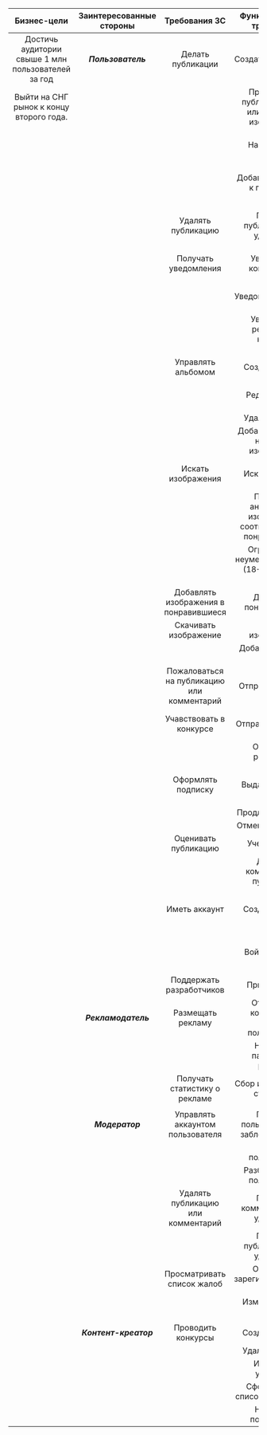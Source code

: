 |                  **Бизнес-цели**                   | **Заинтересованные стороны** |             **Требования ЗС**              |                  **Функциональные требования**                   |           **Возможные ограничения**           |  **Зависимости от других систем**  |                  **Нефункциональные требования**                  |
| :------------------------------------------------: | :--------------------------: | :----------------------------------------: | :--------------------------------------------------------------: | :-------------------------------------------: | :--------------------------------: | :---------------------------------------------------------------: |
| Достичь аудитории свыше 1 млн пользователей за год |      **_Пользователь_**      |             Делать публикации              |                        Создать публикацию                        |     Превышение допустимого размера файла      |     Система модерации контента     |      Использовать рекламу соответствующую политики компании       |
|      Выйти на СНГ рынок к концу второго года.      |                              |                                            |      Прикрепить к публикации одно или несколько изображений      | Превышение количества фотографий в публикации |         Облачное хранилище         |      Среднее время ответа сервера не должно превышать 150 мс      |
|                                                    |                              |                                            |                          Назначить тег                           |                                               |                                    |           Соблюдение законодательства стран присутствия           |
|                                                    |                              |                                            |                  Добавить описание к публикации                  |  Превышение допустимого количества символов   |                                    |     Использование кеширования и CDN для статического контента     |
|                                                    |                              |             Удалять публикацию             |                Пометить публикацию как удаленную                 |                                               |                                    | Кросплатформенность и корректное отображение на различных экранах |
|                                                    |                              |            Получать уведомления            |                     Уведомить о комментарии                      |       Недоступность системы уведомлений       |        Система нотификаций         |                 Шифрование данных и трафика (TLS)                 |
|                                                    |                              |                                            |                       Уведомить об upvote                        |                                               |                                    |        Локализация на основные языки (Русский, Английский)        |
|                                                    |                              |                                            |                 Уведомить о результатах конкурса                 |                                               |                                    |                   Резервное копирование данных                    |
|                                                    |                              |             Управлять альбомом             |                          Создать альбом                          |     Уже существует альбом с таким именем      |                                    |            Средняя доступность приложения в >99% в год            |
|                                                    |                              |                                            |                       Редактировать альбом                       |                                               |                                    |                        Логирование данных                         |
|                                                    |                              |                                            |                          Удалить альбом                          |                                               |                                    |                                                                   |
|                                                    |                              |                                            |             Добавить одно или несколько изображений              |                                               |                                    |                                                                   |
|                                                    |                              |             Искать изображения             |                         Искать по тегам                          |                                               |     Система модерации контента     |                                                                   |
|                                                    |                              |                                            | Подбирать аналогичные изображения, соответствующие понравившимся |          Размер выборки рекомендаций          |         Облачное хранилище         |                                                                   |
|                                                    |                              |                                            |      Ограничивать неуместный контент (18+, отдельные теги)       |           Предпочтения пользователя           |                                    |                                                                   |
|                                                    |                              |   Добавлять изображения в понравившиеся    |                     Добавить в понравившиеся                     |                                               |                                    |                                                                   |
|                                                    |                              |           Скачивать изображение            |                       Скачать изображение                        |                                               |         Облачное хранилище         |                                                                   |
|                                                    |                              |                                            |                      Добавить водяной знак                       |               Если нет подписки               |                                    |                                                                   |
|                                                    |                              | Пожаловаться на публикацию или комментарий |                         Отправить жалобу                         |                                               |                                    |                                                                   |
|                                                    |                              |          Учавствовать в конкурсе           |                        Отправить картинку                        |       Несоответствие правилам конкурса        |                                    |                                                                   |
|                                                    |                              |                                            |                      Отобразить результаты                       |                                               |                                    |                                                                   |
|                                                    |                              |             Оформлять подписку             |                         Выдать подписку                          |  Не достаточно средств на счете пользователя  |       Система онлайн-оплаты        |                                                                   |
|                                                    |                              |                                            |                        Продлить подписку                         |                                               |                                    |                                                                   |
|                                                    |                              |                                            |                        Отменить подписку                         |                                               |                                    |                                                                   |
|                                                    |                              |            Оценивать публикацию            |                          Учесть оценку                           |                                               |                                    |                                                                   |
|                                                    |                              |                                            |                Добавить комментарий к публикации                 |                                               |                                    |                                                                   |
|                                                    |                              |               Иметь аккаунт                |                         Создать аккаунт                          |      Аккаунт с такими данными существует      | Система аутентификации/авторизации |                                                                   |
|                                                    |                              |                                            |                         Войти в аккаунт                          |    Аккаунт с такими данными не существует     |                                    |                                                                   |
|                                                    |                              |          Поддержать разработчиков          |                          Принять донат                           |                                               |       Система онлайн-оплаты        |                                                                   |
|                                                    |     **_Рекламодатель_**      |             Размещать рекламу              |           Отображать контекстную рекламу пользователю            |        Пользователь обладает подпиской        |           Cервис рекламы           |                                                                   |
|                                                    |                              |                                            |                   Настройка параметров рекламы                   |                                               |                                    |                                                                   |
|                                                    |                              |       Получать статистику о рекламе        |                  Сбор и отображение статистики                   |                                               |         Сервисы аналитики          |                                                                   |
|                                                    |                              |                                            |                                                                  |                                               |                                    |                                                                   |
|                                                    |       **_Модератор_**        |      Управлять аккаунтом пользователя      |            Пометить пользователя как заблокированный             |                                               |                                    |                                                                   |
|                                                    |                              |                                            |                       Удалить пользователя                       |                                               |                                    |                                                                   |
|                                                    |                              |                                            |                   Разблокировать пользователя                    |                                               |                                    |                                                                   |
|                                                    |                              |     Удалять публикацию или комментарий     |                Пометить комментарий как удаленный                |                                               |                                    |                                                                   |
|                                                    |                              |                                            |                Пометить публикацию как удаленный                 |                                               |                                    |                                                                   |
|                                                    |                              |         Просматривать список жалоб         |               Отобразить зарегистрированные жалобы               |                                               |                                    |                                                                   |
|                                                    |                              |                                            |                      Изменить статус жалобы                      |                                               |                                    |                                                                   |
|                                                    |                              |                                            |                                                                  |                                               |                                    |                                                                   |
|                                                    |    **_Контент-креатор_**     |             Проводить конкурсы             |                         Создать конкурс                          |                                               |         Сервисы аналитики          |                                                                   |
|                                                    |                              |                                            |                         Удалить конкурс                          |                                               |                                    |                                                                   |
|                                                    |                              |                                            |                       Исключить участника                        |                                               |                                    |                                                                   |
|                                                    |                              |                                            |                 Сформировать список победителей                  |                                               |                                    |                                                                   |
|                                                    |                              |                                            |                      Наградить победителей                       |                                               |                                    |                                                                   |
